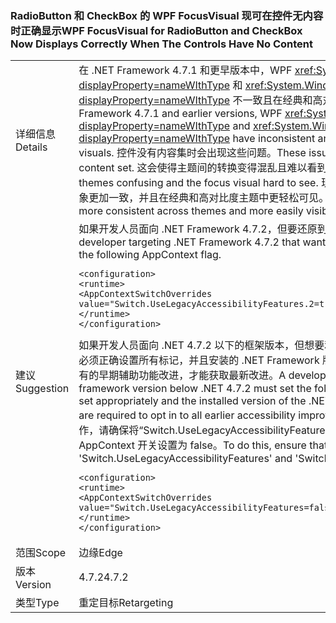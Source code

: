 ### <a name="wpf-focusvisual-for-radiobutton-and-checkbox-now-displays-correctly-when-the-controls-have-no-content"></a><span data-ttu-id="4f405-101">RadioButton 和 CheckBox 的 WPF FocusVisual 现可在控件无内容时正确显示</span><span class="sxs-lookup"><span data-stu-id="4f405-101">WPF FocusVisual for RadioButton and CheckBox Now Displays Correctly When The Controls Have No Content</span></span>

|   |   |
|---|---|
|<span data-ttu-id="4f405-102">详细信息</span><span class="sxs-lookup"><span data-stu-id="4f405-102">Details</span></span>|<span data-ttu-id="4f405-103">在 .NET Framework 4.7.1 和更早版本中，WPF <xref:System.Windows.Controls.CheckBox?displayProperty=nameWIthType> 和 <xref:System.Windows.Controls.RadioButton?displayProperty=nameWIthType> 不一致且在经典和高对比度主题中具有不正确的焦点视觉对象。</span><span class="sxs-lookup"><span data-stu-id="4f405-103">In the .NET Framework 4.7.1 and earlier versions, WPF <xref:System.Windows.Controls.CheckBox?displayProperty=nameWIthType> and <xref:System.Windows.Controls.RadioButton?displayProperty=nameWIthType> have inconsistent and, in Classic and High Contrast themes, incorrect focus visuals.</span></span>  <span data-ttu-id="4f405-104">控件没有内容集时会出现这些问题。</span><span class="sxs-lookup"><span data-stu-id="4f405-104">These issues occur in cases where the controls do not have any content set.</span></span>  <span data-ttu-id="4f405-105">这会使得主题间的转换变得混乱且难以看到焦点视觉对象。</span><span class="sxs-lookup"><span data-stu-id="4f405-105">This can make the transition between themes confusing and the focus visual hard to see.</span></span> <span data-ttu-id="4f405-106">现在，在 .NET Framework 4.7.2 中，主题间的这些视觉对象更加一致，并且在经典和高对比度主题中更轻松可见。</span><span class="sxs-lookup"><span data-stu-id="4f405-106">In the .NET Framework 4.7.2, these visuals are now more consistent across themes and more easily visible in Classic and High Contrast themes.</span></span>|
|<span data-ttu-id="4f405-107">建议</span><span class="sxs-lookup"><span data-stu-id="4f405-107">Suggestion</span></span>|<span data-ttu-id="4f405-108">如果开发人员面向 .NET Framework 4.7.2，但要还原到 .NET 4.7.1 行为，则需要设置以下 AppContext 标记。</span><span class="sxs-lookup"><span data-stu-id="4f405-108">A developer targeting .NET Framework 4.7.2 that wants to revert to the behavior in .NET 4.7.1 will need to set the following AppContext flag.</span></span><pre><code class="lang-xml">&lt;configuration&gt;&#13;&#10;&lt;runtime&gt;&#13;&#10;&lt;AppContextSwitchOverrides value=&quot;Switch.UseLegacyAccessibilityFeatures.2=true;&quot;/&gt;&#13;&#10;&lt;/runtime&gt;&#13;&#10;&lt;/configuration&gt;&#13;&#10;</code></pre><span data-ttu-id="4f405-109">如果开发人员面向 .NET 4.7.2 以下的框架版本，但想要利用此更改，则必须设置以下 AppContext 标记。请注意，必须正确设置所有标记，并且安装的 .NET Framework 版本必须是 4.7.2 或更高版本。WPF 应用程序需选择启用所有的早期辅助功能改进，才能获取最新改进。</span><span class="sxs-lookup"><span data-stu-id="4f405-109">A developer who wants to utilize this change while targeting a framework version below .NET 4.7.2 must set the following AppContext flags.Note that all the flags must be set appropriately and the installed version of the .NET Framework must be 4.7.2 or greater.WPF applications are required to opt in to all earlier accessibility improvements to get the latest improvements.</span></span> <span data-ttu-id="4f405-110">若要执行此操作，请确保将“Switch.UseLegacyAccessibilityFeatures”和“Switch.UseLegacyAccessibilityFeatures.2”这两个 AppContext 开关设置为 false。</span><span class="sxs-lookup"><span data-stu-id="4f405-110">To do this, ensure that both the AppContext switches 'Switch.UseLegacyAccessibilityFeatures' and 'Switch.UseLegacyAccessibilityFeatures.2' are set to false.</span></span><pre><code class="lang-xml">&lt;configuration&gt;&#13;&#10;&lt;runtime&gt;&#13;&#10;&lt;AppContextSwitchOverrides value=&quot;Switch.UseLegacyAccessibilityFeatures=false;Switch.UseLegacyAccessibilityFeatures.2=false;&quot;/&gt;&#13;&#10;&lt;/runtime&gt;&#13;&#10;&lt;/configuration&gt;&#13;&#10;</code></pre>|
|<span data-ttu-id="4f405-111">范围</span><span class="sxs-lookup"><span data-stu-id="4f405-111">Scope</span></span>|<span data-ttu-id="4f405-112">边缘</span><span class="sxs-lookup"><span data-stu-id="4f405-112">Edge</span></span>|
|<span data-ttu-id="4f405-113">版本</span><span class="sxs-lookup"><span data-stu-id="4f405-113">Version</span></span>|<span data-ttu-id="4f405-114">4.7.2</span><span class="sxs-lookup"><span data-stu-id="4f405-114">4.7.2</span></span>|
|<span data-ttu-id="4f405-115">类型</span><span class="sxs-lookup"><span data-stu-id="4f405-115">Type</span></span>|<span data-ttu-id="4f405-116">重定目标</span><span class="sxs-lookup"><span data-stu-id="4f405-116">Retargeting</span></span>|


